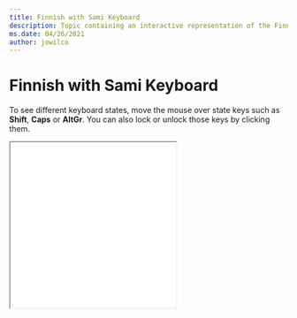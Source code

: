 ```yaml
--- 
title: Finnish with Sami Keyboard 
description: Topic containing an interactive representation of the Finnish with Sami Keyboard 
ms.date: 04/26/2021 
author: jowilco 
--- 
```

 
# Finnish with Sami Keyboard 
 
To see different keyboard states, move the mouse over state keys such as **Shift**, **Caps** or **AltGr**. You can also lock or unlock those keys by clicking them. 
 
<iframe src="kbdfi1_1.html" height="300"></iframe> 
